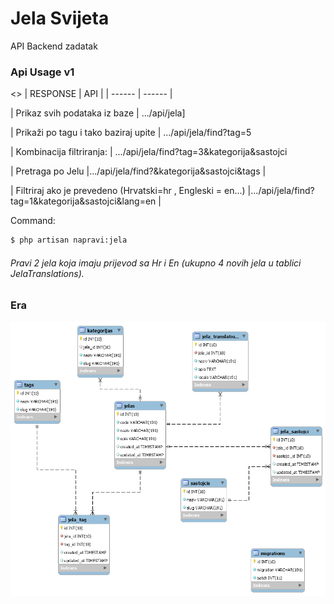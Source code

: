 # Jela Svijeta

API Backend zadatak

### Api Usage v1

<>
| RESPONSE | API |
| ------ | ------ |

| Prikaz svih podataka iz baze | .../api/jela]

| Prikaži po tagu i tako baziraj upite | .../api/jela/find?tag=5

| Kombinacija filtriranja: | .../api/jela/find?tag=3&kategorija&sastojci

| Pretraga po Jelu |.../api/jela/find?&kategorija&sastojci&tags  |

| Filtriraj ako je prevedeno (Hrvatski=hr , Engleski = en...) |.../api/jela/find?tag=1&kategorija&sastojci&lang=en |


Command:

```sh
$ php artisan napravi:jela
```
###### Pravi 2 jela koja imaju prijevod sa Hr i En (ukupno 4 novih jela u tablici JelaTranslations).

### Era

![Screenshot](ERAJelaSvijeta.png)
